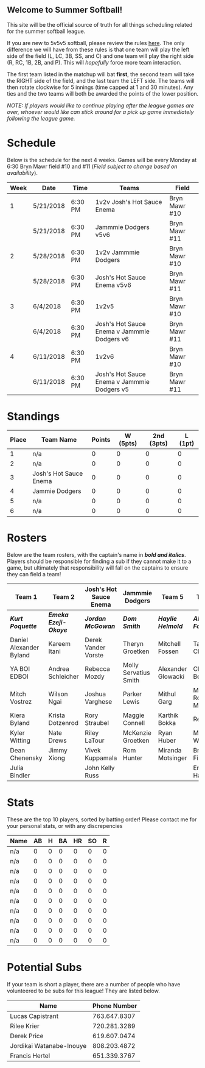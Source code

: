 ## Welcome to Summer Softball!

This site will be the official source of truth for all things scheduling related for the summer softball league. 

If you are new to 5v5v5 softball, please review the rules [here](https://static.spokanecity.org/documents/recreation/sports/tournaments/2017/softball-5v5v5-rules-2017.pdf). The only difference we will have from these rules is that one team will play the left side of the field (L, LC, 3B, SS, and C) and one team will play the right side (R, RC, 1B, 2B, and P). This will *hopefully* force more team interaction. 

The first team listed in the matchup will bat **first**, the second team will take the RIGHT side of the field, and the last team the LEFT side. The teams will then rotate clockwise for 5 innings (time capped at 1 and 30 minutes). Any ties and the two teams will both be awarded the points of the lower position.

*NOTE: If players would like to continue playing after the league games are over, whoever would like can stick around for a pick up game immediately following the league game.*

# Schedule

Below is the schedule for the next 4 weeks. Games will be every Monday at 6:30 Bryn Mawr field #10 and #11 (*Field subject to change based on availability*).

|Week|Date|Time|Teams|Field|
|---|---|---|---|---|
|1|5/21/2018|6:30 PM|1v2v Josh's Hot Sauce Enema|Bryn Mawr #10|
||5/21/2018|6:30 PM|Jammmie Dodgers v5v6|Bryn Mawr #11|
|2|5/28/2018|6:30 PM|1v2v Jammmie Dodgers|Bryn Mawr #10|
||5/28/2018|6:30 PM|Josh's Hot Sauce Enema v5v6|Bryn Mawr #11|
|3|6/4/2018|6:30 PM|1v2v5|Bryn Mawr #10|
||6/4/2018|6:30 PM|Josh's Hot Sauce Enema v Jammmie Dodgers v6|Bryn Mawr #11|
|4|6/11/2018|6:30 PM|1v2v6|Bryn Mawr #10|
||6/11/2018|6:30 PM|Josh's Hot Sauce Enema v Jammmie Dodgers v5|Bryn Mawr #11|

# Standings

|Place|Team Name|Points|W (5pts)|2nd (3pts)|L (1pt)|
|---|---|---|---|---|---|
|1|n/a|0|0|0|0|
|2|n/a|0|0|0|0|
|3|Josh's Hot Sauce Enema|0|0|0|0|
|4|Jammie Dodgers|0|0|0|0|
|5|n/a|0|0|0|0|
|6|n/a|0|0|0|0|

# Rosters

Below are the team rosters, with the captain's name in ***bold and italics***. Players should be responsible for finding a sub if they cannot make it to a game, but ultimately that responsibility will fall on the captains to ensure they can field a team!

|Team 1|Team 2|Josh's Hot Sauce Enema|Jammmie Dodgers|Team 5|Team 6|
|---|---|---|---|---|---|
|***Kurt Poquette***|***Emeka Ezeji-Okoye***|***Jordan McGowan***|***Dom Smith***|***Haylie Helmold***|***Alex Foster***|
|Daniel Alexander Byland|Kareem Itani|Derek Vander Vorste|Theryn Groetken|Mitchell Fossen|Tarah Cleveland|
|YA BOI EDBOI|Andrea Schleicher|Rebecca Mozdy|Molly Servatius Smith|Alexander Glowacki|Clay Beyers|
|Mitch Vostrez|Wilson Ngai|Joshua Varghese|Parker Lewis|Mithul Garg|Matthew Romero Moore|
|Kiera Byland|Krista Dotzenrod|Rory Straubel|Maggie Connell|Karthik Bokka|Rex Raetz|
|Kyler Witting|Nate Drews|Riley LaTour|McKenzie Groetken|Ryan Huber|Mike Wold|
|Dean Chenensky|Jimmy Xiong|Vivek Kuppamala|Rom Hunter|Miranda Motsinger|Brady Fish|
|Julia Bindler| |John Kelly Russ| | |Erin Hanson|

# Stats

These are the top 10 players, sorted by batting order! Please contact me for your personal stats, or with any discrepencies

|Name|AB|H|BA|HR|SO|R|
|---|---|---|---|---|---|---|
|n/a|0|0|0|0|0|0|
|n/a|0|0|0|0|0|0|
|n/a|0|0|0|0|0|0|
|n/a|0|0|0|0|0|0|
|n/a|0|0|0|0|0|0|
|n/a|0|0|0|0|0|0|
|n/a|0|0|0|0|0|0|
|n/a|0|0|0|0|0|0|
|n/a|0|0|0|0|0|0|
|n/a|0|0|0|0|0|0|

# Potential Subs

If your team is short a player, there are a number of people who have volunteered to be subs for this league! They are listed below. 

|Name|Phone Number|
|---|---|
|Lucas Capistrant|763.647.8307|
|Rilee Krier|720.281.3289|
|Derek Price|619.607.0474|
|Jordikai Watanabe-Inouye|808.203.4872|
|Francis Hertel|651.339.3767|
